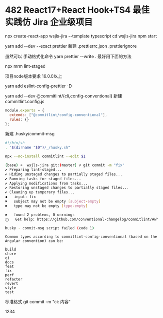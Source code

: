 # 482 React17+React Hook+TS4 最佳实践仿 Jira 企业级项目

npx create-react-app wsjls-jira --template typescript
cd wsjls-jira
npm start

[](https://prettier.io/docs/en/install.html)
yarn add --dev --exact prettier
新建 .prettierrc.json .prettierignore

虽然可以 手动格式化命令 yarn prettier --write . 最好用下面的方法

<!-- 在package添加提交之前的格式化配置 -->
<!-- npx mrm@2 lint-staged -->
npx mrm lint-staged

项目node版本要求 16.0.0以上

yarn add eslint-config-prettier -D

<!-- commitlint -->

[](https://github.com/conventional-changelog/commitlint)
[](https://commitlint.js.org/guides/getting-started.html)
yarn add --dev @commitlint/{cli,config-conventional}
新建 commitlint.config.js

```js
module.exports = {
  extends: ["@commitlint/config-conventional"],
  rules: {}
};
```

新建 .husky/commit-msg

```bash
#!/bin/sh
. "$(dirname "$0")/_/husky.sh"

npx --no-install commitlint --edit $1
```

```bash
(base) ➜  wsjls-jira git:(master) ✗ git commit -m "fix"
✔ Preparing lint-staged...
✔ Hiding unstaged changes to partially staged files...
✔ Running tasks for staged files...
✔ Applying modifications from tasks...
✔ Restoring unstaged changes to partially staged files...
✔ Cleaning up temporary files...
⧗   input: fix
✖   subject may not be empty [subject-empty]
✖   type may not be empty [type-empty]

✖   found 2 problems, 0 warnings
ⓘ   Get help: https://github.com/conventional-changelog/commitlint/#what-is-commitlint

husky - commit-msg script failed (code 1)
```

```text
Common types according to commitlint-config-conventional (based on the Angular convention) can be:

build
chore
ci
docs
feat
fix
perf
refactor
revert
style
test
```

标准格式
git commit -m "ci: 内容"

1234
